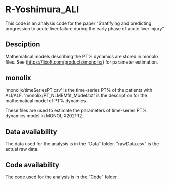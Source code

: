 # R-Yoshimura_ALI
This code is an analysis code for the paper "Stratifying and predicting progression to acute liver failure during the early phase of acute liver injury"

## Desciption
Mathematical models describing the PT% dynamics are stored in monolix files.
See (https://lixoft.com/products/monolix/) for parameter estimation.

## monolix
'monolix/timeSeriesPT.csv' is the time-series PT% of the patients with ALI/ALF.
'monolix/PT_NLMEMfit_Model.txt' is the description for the mathematical model of PT% dynamics.

These files are used to estimate the parameters of time-series PT% dynamics model in MONOLIX2021R2.

## Data availability
The data used for the analysis is in the “Data” folder. "rawData.csv" is the actual raw data.

## Code availability
The code used for the analysis is in the “Code” folder.

